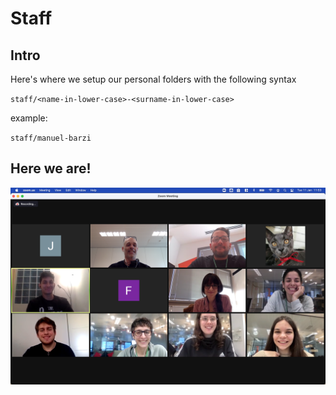 # Staff

## Intro

Here's where we setup our personal folders with the following syntax

`staff/<name-in-lower-case>-<surname-in-lower-case>`

example:

`staff/manuel-barzi`

## Here we are!

![alt we!](image.png)